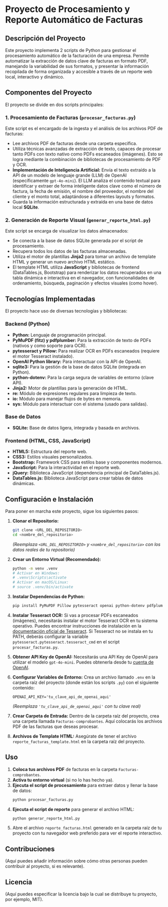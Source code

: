 # Proyecto de Procesamiento y Reporte Automático de Facturas

## Descripción del Proyecto

Este proyecto implementa 2 scripts de Python para gestionar el procesamiento automático de la facturación de una empresa. Permite automatizar la extracción de datos clave de facturas en formato PDF, manejando la variabilidad de sus formatos, y presentar la información recopilada de forma organizada y accesible a través de un reporte web local, interactivo y dinámico.

## Componentes del Proyecto

El proyecto se divide en dos scripts principales:

### 1. Procesamiento de Facturas (`procesar_facturas.py`)

Este script es el encargado de la ingesta y el análisis de los archivos PDF de facturas:

* Lee archivos PDF de facturas desde una carpeta específica.
* Utiliza técnicas avanzadas de extracción de texto, capaces de procesar tanto PDFs con texto nativo como PDFs escaneados (imágenes). Esto se logra mediante la combinación de bibliotecas de procesamiento de PDF y OCR.
* **Implementación de Inteligencia Artificial:** Envía el texto extraído a la API de un modelo de lenguaje grande (LLM) de OpenAI (específicamente `gpt-4o-mini`). El LLM analiza el contenido textual para identificar y extraer de forma inteligente datos clave como el número de factura, la fecha de emisión, el nombre del proveedor, el nombre del cliente y el monto total, adaptándose a diferentes layouts y formatos.
* Guarda la información estructurada y extraída en una base de datos local **SQLite**.

### 2. Generación de Reporte Visual (`generar_reporte_html.py`)

Este script se encarga de visualizar los datos almacenados:

* Se conecta a la base de datos SQLite generada por el script de procesamiento.
* Recupera todos los datos de las facturas almacenadas.
* Utiliza el motor de plantillas **Jinja2** para tomar un archivo de template HTML y generar un nuevo archivo HTML estático.
* El template HTML utiliza **JavaScript** y bibliotecas de frontend (DataTables.js, Bootstrap) para renderizar los datos recuperados en una tabla dinámica e interactiva en el navegador, con funcionalidades de ordenamiento, búsqueda, paginación y efectos visuales (como hover).

## Tecnologías Implementadas

El proyecto hace uso de diversas tecnologías y bibliotecas:

### Backend (Python)

* **Python:** Lenguaje de programación principal.
* **PyMuPDF (fitz) y pdfplumber:** Para la extracción de texto de PDFs (nativos y como soporte para OCR).
* **pytesseract y Pillow:** Para realizar OCR en PDFs escaneados (requiere el motor Tesseract instalado).
* **OpenAI Python library:** Para interactuar con la API de OpenAI.
* **sqlite3:** Para la gestión de la base de datos SQLite (integrada en Python).
* **python-dotenv:** Para la carga segura de variables de entorno (clave API).
* **Jinja2:** Motor de plantillas para la generación de HTML.
* **re:** Módulo de expresiones regulares para limpieza de texto.
* **io:** Módulo para manejar flujos de bytes en memoria.
* **sys:** Módulo para interactuar con el sistema (usado para salidas).

### Base de Datos

* **SQLite:** Base de datos ligera, integrada y basada en archivos.

### Frontend (HTML, CSS, JavaScript)

* **HTML5:** Estructura del reporte web.
* **CSS3:** Estilos visuales personalizados.
* **Bootstrap:** Framework CSS para estilos base y componentes modernos.
* **JavaScript:** Para la interactividad en el reporte web.
* **jQuery:** Biblioteca JavaScript (dependencia principal de DataTables.js).
* **DataTables.js:** Biblioteca JavaScript para crear tablas de datos dinámicas.

## Configuración e Instalación

Para poner en marcha este proyecto, sigue los siguientes pasos:

1.  **Clonar el Repositorio:**
    ```bash
    git clone <URL_DEL_REPOSITORIO>
    cd <nombre_del_repositorio>
    ```
    *(Reemplaza `<URL_DEL_REPOSITORIO>` y `<nombre_del_repositorio>` con los datos reales de tu repositorio)*

2.  **Crear un Entorno Virtual (Recomendado):**
    ```bash
    python -m venv .venv
    # Activar en Windows:
    # .venv\Scripts\activate
    # Activar en macOS/Linux:
    # source .venv/bin/activate
    ```

3.  **Instalar Dependencias de Python:**
    ```bash
    pip install PyMuPDF Pillow pytesseract openai python-dotenv pdfplumber Jinja2
    ```

4.  **Instalar Tesseract OCR:**
    Si vas a procesar PDFs escaneados (imágenes), necesitarás instalar el motor Tesseract OCR en tu sistema operativo. Puedes encontrar instrucciones de instalación en la [documentación oficial de Tesseract](https://tesseract-ocr.github.io/tessdoc/Installation.html). Si Tesseract no se instala en tu PATH, deberás configurar la variable `pytesseract.pytesseract.tesseract_cmd` en el script `procesar_facturas.py`.

5.  **Obtener API Key de OpenAI:**
    Necesitarás una API Key de OpenAI para utilizar el modelo `gpt-4o-mini`. Puedes obtenerla desde tu [cuenta de OpenAI](https://platform.openai.com/api-keys).

6.  **Configurar Variables de Entorno:**
    Crea un archivo llamado `.env` en la carpeta raíz del proyecto (donde están los scripts `.py`) con el siguiente contenido:
    ```dotenv
    OPENAI_API_KEY='tu_clave_api_de_openai_aqui'
    ```
    *(Reemplaza `'tu_clave_api_de_openai_aqui'` con tu clave real)*

7.  **Crear Carpeta de Entrada:**
    Dentro de la carpeta raíz del proyecto, crea una carpeta llamada `Facturas-comprobantes`. Aquí colocarás los archivos PDF de las facturas que deseas procesar.

8.  **Archivos de Template HTML:**
    Asegúrate de tener el archivo `reporte_facturas_template.html` en la carpeta raíz del proyecto.

## Uso

1.  **Coloca tus archivos PDF** de facturas en la carpeta `Facturas-comprobantes`.
2.  **Activa tu entorno virtual** (si no lo has hecho ya).
3.  **Ejecuta el script de procesamiento** para extraer datos y llenar la base de datos:
    ```bash
    python procesar_facturas.py
    ```
4.  **Ejecuta el script de reporte** para generar el archivo HTML:
    ```bash
    python generar_reporte_html.py
    ```
5.  Abre el archivo `reporte_facturas.html` generado en la carpeta raíz de tu proyecto con tu navegador web preferido para ver el reporte interactivo.

## Contribuciones

(Aquí puedes añadir información sobre cómo otras personas pueden contribuir al proyecto, si es relevante).

## Licencia

(Aquí puedes especificar la licencia bajo la cual se distribuye tu proyecto, por ejemplo, MIT).

